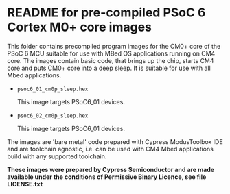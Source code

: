 README for pre-compiled PSoC 6 Cortex M0+ core images
=====================================================

This folder contains precompiled program images for the CM0+ core of the
PSoC 6 MCU suitable for use with MBed OS applications running on CM4 core.
The images contain basic code, that brings up the chip, starts CM4 core
and puts CM0+ core into a deep sleep.
It is suitable for use with all Mbed applications.

* `psoc6_01_cm0p_sleep.hex`

    This image targets PSoC6_01 devices.

* `psoc6_02_cm0p_sleep.hex`

    This image targets PSoC6_01 devices.

The images are 'bare metal' code prepared with Cypress ModusToolbox IDE
and are toolchain agnostic, i.e. can be used with CM4 Mbed applications
 build with any supported toolchain.

**These images were prepared by Cypress Semiconductor and are made available
under the conditions of Permissive Binary Licence, see file LICENSE.txt**

